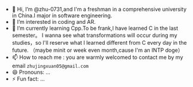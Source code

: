 - 👋 Hi, I’m @zhu-0731,and I'm a freshman in a comprehensive university in China.I major in software engineering.
- 👀 I’m interested in coding and AR.
- 🌱 I’m currently learning Cpp.To be frank,I have learned C in the last semester。
      I wanna see what transformations will occur during my studies，so I'll reserve what I learned different from C every day in the future.
  （maybe minit or week even month,cause I'm an INTP doge）
- 📫 How to reach me : you are warmly welcomed to contact me by my email
    `zhujingxuan05@gmail.com`
- 😄 Pronouns: ...
- ⚡ Fun fact: ...

